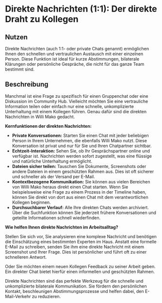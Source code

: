 
# Direkte Nachrichten (1:1): Der direkte Draht zu Kollegen

## Nutzen

Direkte Nachrichten (auch 1:1- oder private Chats genannt) ermöglichen Ihnen den schnellen und vertraulichen Austausch mit einer einzelnen Person. Diese Funktion ist ideal für kurze Abstimmungen, bilaterale Klärungen oder persönliche Gespräche, die nicht für das ganze Team bestimmt sind.

## Beschreibung

Manchmal ist eine Frage zu spezifisch für einen Gruppenchat oder eine Diskussion im Community Hub. Vielleicht möchten Sie eine vertrauliche Information teilen oder einfach nur eine schnelle, unkomplizierte Unterhaltung mit einem Kollegen führen. Genau dafür sind die direkten Nachrichten in Willi Mako gedacht.

**Kernfunktionen der direkten Nachrichten:**

*   **Private Konversationen:** Starten Sie einen Chat mit jeder beliebigen Person in Ihrem Unternehmen, die ebenfalls Willi Mako nutzt. Diese Konversation ist privat und nur für Sie und Ihren Chatpartner sichtbar.
*   **Echtzeit-Interaktion:** Sehen Sie, ob Ihr Gesprächspartner online und verfügbar ist. Nachrichten werden sofort zugestellt, was eine flüssige und natürliche Unterhaltung ermöglicht.
*   **Dateien sicher teilen:** Tauschen Sie Dokumente, Screenshots oder andere Dateien in einem geschützten Rahmen aus. Dies ist oft sicherer und schneller als der Versand per E-Mail.
*   **Kontextbezogene Kommunikation:** Sie können aus vielen Bereichen von Willi Mako heraus direkt einen Chat starten. Wenn Sie beispielsweise eine Frage zu einem Prozess in der Timeline haben, können Sie direkt von dort aus einen Chat mit dem verantwortlichen Kollegen beginnen.
*   **Durchsuchbarer Verlauf:** Alle Ihre direkten Chats werden archiviert. Über die Suchfunktion können Sie jederzeit frühere Konversationen und geteilte Informationen schnell wiederfinden.

**Wie helfen Ihnen direkte Nachrichten im Arbeitsalltag?**

Stellen Sie sich vor, Sie analysieren eine komplexe Nachricht und benötigen die Einschätzung eines bestimmten Experten im Haus. Anstatt eine formelle E-Mail zu schreiben, senden Sie ihm eine direkte Nachricht mit einem Screenshot und Ihrer Frage. Dies ist persönlicher und führt oft zu einer schnelleren Antwort.

Oder Sie möchten einem neuen Kollegen Feedback zu seiner Arbeit geben. Ein direkter Chat bietet hierfür einen informellen und geschützten Rahmen.

Direkte Nachrichten sind das perfekte Werkzeug für die schnelle und unkomplizierte bilaterale Kommunikation. Sie fördern den persönlichen Kontakt, beschleunigen Abstimmungsprozesse und helfen dabei, den E-Mail-Verkehr zu reduzieren.
